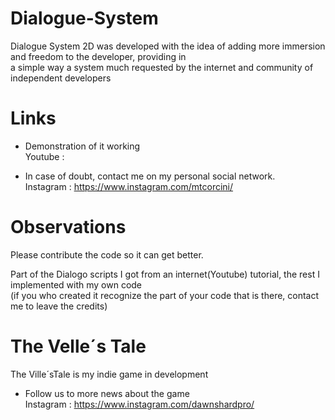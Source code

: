 # Dialogue-System
Dialogue System 2D was developed with the idea of adding more immersion and freedom to the developer, providing in<br/>
a simple way a system much requested by the internet and community of independent developers 
 
# Links
 * Demonstration of it working<br/>
Youtube : 

 * In case of doubt, contact me on my personal social network.<br/>
Instagram : https://www.instagram.com/mtcorcini/

# Observations
 Please contribute the code so it can get better.

Part of the Dialogo scripts I got from an internet(Youtube) tutorial, the rest I implemented with my own code<br/>
(if you who created it recognize the part of your code that is there, contact me to leave the credits)


# The Velle´s Tale
The Ville´sTale is my indie game in development<br/>

 * Follow us to more news about the game<br/>
Instagram : https://www.instagram.com/dawnshardpro/

